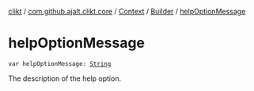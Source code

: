 [clikt](../../../index.md) / [com.github.ajalt.clikt.core](../../index.md) / [Context](../index.md) / [Builder](index.md) / [helpOptionMessage](./help-option-message.md)

# helpOptionMessage

`var helpOptionMessage: `[`String`](https://kotlinlang.org/api/latest/jvm/stdlib/kotlin/-string/index.html)

The description of the help option.

